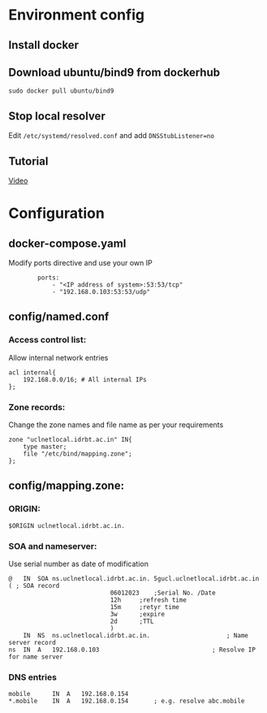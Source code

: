 # Environment config
## Install docker

## Download ubuntu/bind9 from dockerhub
`sudo docker pull ubuntu/bind9`

## Stop local resolver
Edit `/etc/systemd/resolved.conf` and add `DNSStubListener=no`

## Tutorial
[Video](https://www.youtube.com/watch?v=syzwLwE3Xq4)


# Configuration
## docker-compose.yaml
Modify ports directive and use your own IP
```
        ports:
            - "<IP address of system>:53:53/tcp"	
            - "192.168.0.103:53:53/udp"
``` 
## config/named.conf
### Access control list:
Allow internal network entries
```
acl internal{
	192.168.0.0/16; # All internal IPs 
};
```

### Zone records:
Change the zone names and file name as per your requirements
```
zone "uclnetlocal.idrbt.ac.in" IN{
	type master;
	file "/etc/bind/mapping.zone";
};
```

## config/mapping.zone:
### ORIGIN:
```
$ORIGIN uclnetlocal.idrbt.ac.in.
```
### SOA and nameserver:
Use serial number as date of modification
```
@	IN	SOA	ns.uclnetlocal.idrbt.ac.in.	5gucl.uclnetlocal.idrbt.ac.in (	; SOA record
							06012023	;Serial No. /Date
							12h		;refresh time
							15m		;retyr time
							3w		;expire
							2d		;TTL
							)
	IN	NS	ns.uclnetlocal.idrbt.ac.in.						; Name server record
ns	IN	A	192.168.0.103								; Resolve IP for name server
```
### DNS entries
```
mobile		IN	A	192.168.0.154
*.mobile	IN	A	192.168.0.154		; e.g. resolve abc.mobile 
```